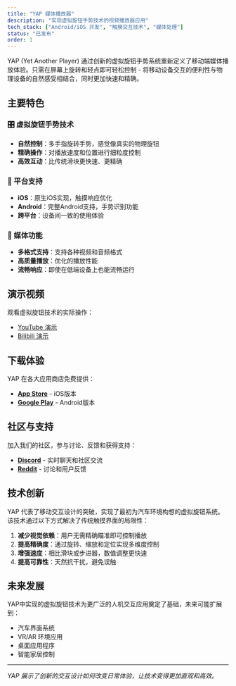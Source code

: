 ```yaml
---
title: "YAP 媒体播放器"
description: "实现虚拟旋钮手势技术的视频播放器应用"
tech_stack: ["Android/iOS 开发", "触摸交互技术", "媒体处理"]
status: "已发布"
order: 1
---
```


YAP (Yet Another Player) 通过创新的虚拟旋钮手势系统重新定义了移动端媒体播放体验。只需在屏幕上旋转和轻点即可轻松控制 - 将移动设备交互的便利性与物理设备的自然感受相结合，同时更加快速和精确。

## 主要特色

### 🎛️ 虚拟旋钮手势技术
- **自然控制**：多手指旋转手势，感觉像真实的物理旋钮
- **精确操作**：对播放速度和位置进行细粒度控制
- **高效互动**：比传统滑块更快速、更精确

### 📱 平台支持
- **iOS**：原生iOS实现，触摸响应优化
- **Android**：完整Android支持，手势识别功能
- **跨平台**：设备间一致的使用体验

### 🎥 媒体功能
- **多格式支持**：支持各种视频和音频格式
- **高质量播放**：优化的播放性能
- **流畅响应**：即使在低端设备上也能流畅运行

## 演示视频

观看虚拟旋钮技术的实际操作：

- [YouTube 演示](https://youtu.be/kncUSeDiOe8)
- [Bilibili 演示](https://www.bilibili.com/video/BV1iYeeztECf)

## 下载体验

YAP 在各大应用商店免费提供：

- **[App Store](https://apps.apple.com/app/y-a-p/id6744711983)** - iOS版本
- **[Google Play](https://play.google.com/store/apps/details?id=ex3.yap)** - Android版本

## 社区与支持

加入我们的社区，参与讨论、反馈和获得支持：

- **[Discord](https://discord.gg/PKAV7X9E)** - 实时聊天和社区交流
- **[Reddit](https://www.reddit.com/r/YetAnotherPlayer)** - 讨论和用户反馈

## 技术创新

YAP 代表了移动交互设计的突破，实现了最初为汽车环境构想的虚拟旋钮系统。该技术通过以下方式解决了传统触摸界面的局限性：

1. **减少视觉依赖**：用户无需精确瞄准即可控制播放
2. **提高精确度**：通过旋转、缩放和定位实现多维度控制
3. **增强速度**：相比滑块或步进器，数值调整更快速
4. **提高可靠性**：天然抗干扰，避免误触

## 未来发展

YAP中实现的虚拟旋钮技术为更广泛的人机交互应用奠定了基础，未来可能扩展到：

- 汽车界面系统
- VR/AR 环境应用
- 桌面应用程序
- 智能家居控制

---

*YAP 展示了创新的交互设计如何改变日常体验，让技术变得更加直观和高效。*